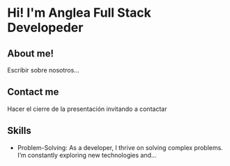 # Hi! I'm Anglea Full Stack Developeder
## About me!
Escribir sobre nosotros...
## Contact me
Hacer el cierre de la presentación invitando a contactar
## Skills
- Problem-Solving: As a developer, I thrive on solving complex problems. I’m constantly exploring new technologies and...
